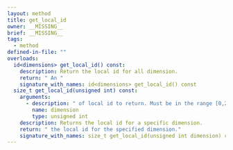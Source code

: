 ```yaml
---
layout: method
title: get_local_id
owner: __MISSING__
brief: __MISSING__
tags:
  - method
defined-in-file: ""
overloads:
  id<dimensions> get_local_id() const:
    description: Return the local id for all dimension.
    return: " An "
    signature_with_names: id<dimensions> get_local_id() const
  size_t get_local_id(unsigned int) const:
    arguments:
      - description: " of local id to return. Must be in the range [0,2]."
        name: dimension
        type: unsigned int
    description: Returns the local id for a specific dimension.
    return: " the local id for the specified dimension."
    signature_with_names: size_t get_local_id(unsigned int dimension) const
---
```

